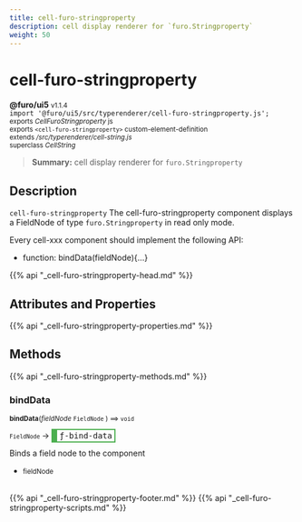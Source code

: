 ```yaml
---
title: cell-furo-stringproperty
description: cell display renderer for `furo.Stringproperty`
weight: 50
---
```


# cell-furo-stringproperty
**@furo/ui5** <small>v1.1.4</small>
<br>`import '@furo/ui5/src/typerenderer/cell-furo-stringproperty.js';`<small>
<br>exports *CellFuroStringproperty* js
<br>exports `<cell-furo-stringproperty>` custom-element-definition
<br>extends */src/typerenderer/cell-string.js*
<br>superclass *CellString*</small>

> **Summary:** cell display renderer for `furo.Stringproperty`

## Description

`cell-furo-stringproperty`
The cell-furo-stringproperty component displays a FieldNode of type `furo.Stringproperty` in read only mode.

Every cell-xxx component should implement the following API:
- function: bindData(fieldNode){...}

{{% api "_cell-furo-stringproperty-head.md" %}}

## Attributes and Properties
{{% api "_cell-furo-stringproperty-properties.md" %}}




## Methods
{{% api "_cell-furo-stringproperty-methods.md" %}}


### **bindData**
<small>**bindData**(*fieldNode* `FieldNode` ) ⟹ `void`</small>

<small>`FieldNode` </small> →
<span  style="border-width:2px 2px 2px 10px; border-style: solid;border-color:  rgb(76, 175, 80);font-family:monospace; padding:2px 4px;">ƒ-bind-data</span>

Binds a field node to the component

- <small>fieldNode </small>
<br><br>




{{% api "_cell-furo-stringproperty-footer.md" %}}
{{% api "_cell-furo-stringproperty-scripts.md" %}}
